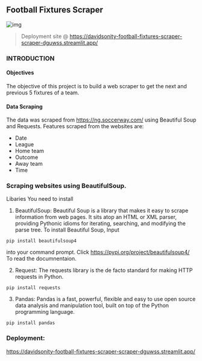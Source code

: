 ## Football Fixtures Scraper

![img](https://user-images.githubusercontent.com/96771321/214787995-4b11f8ff-b893-450d-a2ea-1d4c09c4c2ad.jpg)
> Deployment site @ https://davidsonity-football-fixtures-scraper-scraper-dguwss.streamlit.app/

### INTRODUCTION
#### Objectives
The objective of this project is to build a web scraper to get the next and previous 5 fixtures of a team.
#### Data Scraping
The data was scraped from https://ng.soccerway.com/ using Beautiful Soup and Requests. Features scraped from the websites are:

- Date
- League
- Home team
- Outcome
- Away team
- Time

### Scraping websites using BeautifulSoup.
Libaries You need to install
1. BeautifulSoup: Beautiful Soup is a library that makes it easy to scrape information from web pages. It sits atop an HTML or XML parser, providing Pythonic idioms for iterating, searching, and modifying the parse tree. 
To install Beautiful Soup, Input

`pip install beautifulsoup4`

into your command prompt. Click https://pypi.org/project/beautifulsoup4/ To read the documnentaion.

2. Request: The requests library is the de facto standard for making HTTP requests in Python.

 `pip install requests`

3. Pandas: Pandas is a fast, powerful, flexible and easy to use open source data analysis and manipulation tool, built on top of the Python programming language.

`pip install pandas`

### Deployment:
https://davidsonity-football-fixtures-scraper-scraper-dguwss.streamlit.app/
